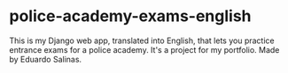 # police-academy-exams-english
This is my Django web app, translated into English, that lets you practice entrance exams for a police academy. It's a project for my portfolio. Made by Eduardo Salinas.
